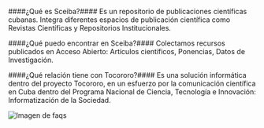 ####¿Qué es Sceiba?####
Es un repositorio de publicaciones científicas cubanas. Integra diferentes espacios de publicación científica como Revistas Científicas y Repositorios Institucionales.

####¿Qué puedo encontrar en Sceiba?####
Colectamos recursos publicados en Acceso Abierto: Artículos científicos, Ponencias, Datos de Investigación.

####¿Qué relación tiene con Tocororo?####
Es una solución informática dentro del proyecto Tocororo, en un esfuerzo por la comunicación científica en Cuba dentro del Programa Nacional de Ciencia, Tecnología e Innovación: Informatización de la Sociedad.


![Imagen de faqs](images/upr-logo.png)


